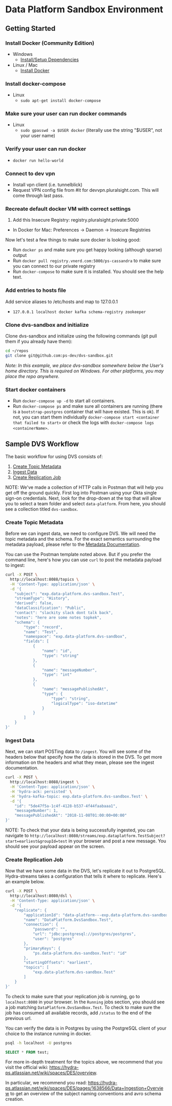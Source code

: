 # Data Platform Sandbox Environment

## Getting Started

### Install Docker (Community Edition)

- Windows
  - [Install/Setup Dependencies](https://github.com/ps-dev/ps-docker#install-dependencies)
- Linux / Mac
  - [Install Docker](https://www.docker.com/products/overview)

### Install docker-compose

- Linux
  - `sudo apt-get install docker-compose`

### Make sure your user can run docker commands

- Linux
  - `sudo gpasswd -a $USER docker` (literally use the string "$USER", not your user name)

### Verify your user can run docker

- `docker run hello-world`

### Connect to dev vpn

- Install vpn client (i.e. tunnelblick)
- Request VPN config file from #it for devvpn.pluralsight.com. This will come through last pass.

### Recreate default docker VM with correct settings

<!-- 1. Add `10.107.7.144  registry.pluralsight.private` to your hosts file -->

1. Add this Insecure Registry: registry.pluralsight.private:5000
- In Docker for Mac: Preferences -> Daemon -> Insecure Registries

Now let's test a few things to make sure docker is looking good:

- Run `docker ps` and make sure you get happy looking (although sparse) output
- Run `docker pull registry.vnerd.com:5000/ps-cassandra` to make sure you can connect to our private registry
- Run `docker-compose` to make sure it is installed. You should see the help text.

### Add entries to hosts file<a name="hostentries"></a>

Add service aliases to /etc/hosts and map to 127.0.0.1

- `127.0.0.1 localhost docker kafka schema-registry zookeeper`

### Clone dvs-sandbox and initialize

Clone dvs-sandbox and initialize using the following commands (git pull them if you already have them):

```bash
cd ~/repos
git clone git@github.com:ps-dev/dvs-sandbox.git
```

*Note: In this example, we place dvs-sandbox somewhere below the User's home directory. This is required on Windows.
For other platforms, you may place the repo anywhere.*

### Start docker containers

- Run `docker-compose up -d` to start all containers.
- Run `docker-compose ps` and make sure all containers are running (there is a `bootstrap-postgres` container that will have existed.  This is ok).  If not, you can start them individually `docker-compose start <container that failed to start>` or check the logs with `docker-compose logs <containerName>`.

## Sample DVS Workflow

The basic workflow for using DVS consists of:

1. [Create Topic Metadata](#create-topic-metadata)
2. [Ingest Data](#ingest-data)
3. [Create Replication Job](#create-replication-job)

NOTE: We've made a collection of HTTP calls in Postman that will help you get off the ground quickly.  First log into Postman using your Okta single sign-on credentials.  Next, look for the drop-down at the top that will allow you to select a team folder and select `data-platform`.  From here, you should see a collection titled `dvs-sandbox`.

### Create Topic Metadata

Before we can ingest data, we need to configure DVS.  We will need the topic metadata and the schema.  For the exact semantics surrounding the metadata payload, please refer to the [Metadata Documentation](https://hydra-ps.atlassian.net/wiki/spaces/DES/pages/7176245/Metadata+Management+Overview).

You can use the Postman template noted above.  But if you prefer the command line, here's how you can use `curl` to post the metadata payload to ingest:

```bash
curl -X POST \
  http://localhost:8088/topics \
  -H 'Content-Type: application/json' \
  -d '{
    "subject": "exp.data-platform.dvs-sandbox.Test",
    "streamType": "History",
    "derived": false,
    "dataClassification": "Public",
    "contact": "slackity slack dont talk back",
    "notes": "here are some notes topkek",
    "schema": {
        "type": "record",
        "name": "Test",
        "namespace": "exp.data-platform.dvs-sandbox",
        "fields": [
            {
                "name": "id",
                "type": "string"
            },
            {
                "name": "messageNumber",
                "type": "int"
            },
            {
                "name": "messagePublishedAt",
                "type": {
                    "type": "string",
                    "logicalType": "iso-datetime"
                }
            }
        ]
    }
}'
```

### Ingest Data

Next, we can start POSTing data to `/ingest`.  You will see some of the headers below that specify how the data is stored in the DVS.  To get more information on the headers and what they mean, please see the ingest documentation.

```bash
curl -X POST \
  http://localhost:8088/ingest \
  -H 'Content-Type: application/json' \
  -H 'hydra-ack: persisted' \
  -H 'hydra-kafka-topic: exp.data-platform.dvs-sandbox.Test' \
  -d '{
    "id": "5de47f5a-1c4f-4128-b537-4f44faabaaa1",
    "messageNumber": 1,
    "messagePublishedAt": "2018-11-08T01:00:00+00:00"
}'
```

NOTE: To check that your data is being successfully ingested, you can navigate to `http://localhost:8080/streams/exp.dataplatform.TestSubject?start=earliest&groupId=test` in your browser and post a new message.  You should see your payload appear on the screen.

### Create Replication Job

Now that we have some data in the DVS, let's replicate it out to PostgreSQL.  Hydra-streams takes a configuration that tells it where to replicate.  Here's an example below.

```bash
curl -X POST \
  http://localhost:8080/dsl \
  -H 'Content-Type: application/json' \
  -d '{
    "replicate": {
        "applicationId": "data-platform---exp.data-platform.dvs-sandbox.Test",
        "name": "DataPlatform.DvsSandbox.Test",
        "connection": {
            "password": "",
            "url": "jdbc:postgresql://postgres/postgres",
            "user": "postgres"
        },
        "primaryKeys": {
            "ps.data-platform.dvs-sandbox.Test": "id"
        },
        "startingOffsets": "earliest",
        "topics": [
            "exp.data-platform.dvs-sandbox.Test"
        ]
    }
}'
```
To check to make sure that your replication job is running, go to `localhost:8080` in your browser.  In the `Running` jobs section, you should see a job matching `DataPlatform.DvsSandbox.Test`.  To check to make sure the job has consumed all available records, add `/status` to the end of the previous url.  

You can verify the data is in Postgres by using the PostgreSQL client of your choice to the instance running in docker.

```bash
psql -h localhost -U postgres
```

```sql
SELECT * FROM test;
```

For more in-depth treatment for the topics above, we recommend that you visit the official wiki: https://hydra-ps.atlassian.net/wiki/spaces/DES/overview.  

In particular, we recommend you read: https://hydra-ps.atlassian.net/wiki/spaces/DES/pages/1638566/Data+Ingestion+Overview to get an overview of the subject naming conventions and avro schema creation.
